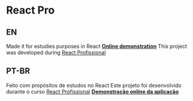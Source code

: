 # React Pro
## EN
Made it for estudies purposes in React
**[Online demonstration](https://react-pro-one.vercel.app/)**
This project was developed during [React Profissional](https://nardiniacademy.com/)

## PT-BR
Feito com propósitos de estudos no React
Este projeto foi desenvolvido durante o curso [React Profissional](https://nardiniacademy.com/)
**[Demonstração online da aplicação](https://react-pro-one.vercel.app/)**
